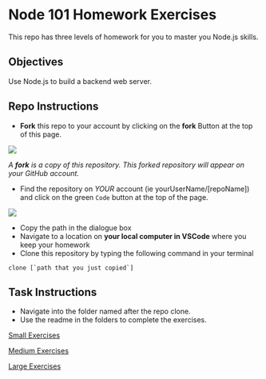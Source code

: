 # Node 101 Homework Exercises

This repo has three levels of homework for you to master you Node.js skills. 

## Objectives 

Use Node.js to build a backend web server.

## Repo Instructions

- **Fork** this repo to your account by clicking on the **fork** Button at the top of this page. 

![](https://upload.wikimedia.org/wikipedia/commons/3/38/GitHub_Fork_Button.png)

*A **fork** is a copy of this repository. This forked repository will appear on your GitHub account.*

- Find the repository on *YOUR* account (ie yourUserName/[repoName]) and click on the green `Code` button at the top of the page.

![](./images/githubCodeButton.png)

- Copy the path in the dialogue box
- Navigate to a location on **your local computer in VSCode** where you keep your homework 
- Clone this repository by typing the following command in your terminal

```
clone [`path that you just copied`]
```

## Task Instructions

- Navigate into the folder named after the repo clone.
- Use the readme in the folders to complete the exercises.

[Small Exercises](./1-small/README.md)

[Medium Exercises](./2-medium/README.md)

[Large Exercises](./3-large/README.md)
